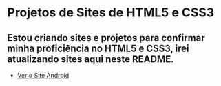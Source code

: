 # Projetos de Sites de HTML5 e CSS3

## Estou criando sites e projetos para confirmar minha proficiência no HTML5 e CSS3, irei atualizando sites aqui neste README.

- <a href ="http://arnoroliveira.github.io/projeto-android/Desafio010/android.html">Ver o Site Android</a>

